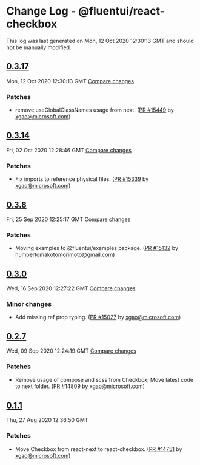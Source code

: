 # Change Log - @fluentui/react-checkbox

This log was last generated on Mon, 12 Oct 2020 12:30:13 GMT and should not be manually modified.

<!-- Start content -->

## [0.3.17](https://github.com/microsoft/fluentui/tree/@fluentui/react-checkbox_v0.3.17)

Mon, 12 Oct 2020 12:30:13 GMT 
[Compare changes](https://github.com/microsoft/fluentui/compare/@fluentui/react-checkbox_v0.3.14..@fluentui/react-checkbox_v0.3.17)

### Patches

- remove useGlobalClassNames usage from next. ([PR #15449](https://github.com/microsoft/fluentui/pull/15449) by xgao@microsoft.com)

## [0.3.14](https://github.com/microsoft/fluentui/tree/@fluentui/react-checkbox_v0.3.14)

Fri, 02 Oct 2020 12:28:46 GMT 
[Compare changes](https://github.com/microsoft/fluentui/compare/@fluentui/react-checkbox_v0.3.8..@fluentui/react-checkbox_v0.3.14)

### Patches

- Fix imports to reference physical files. ([PR #15339](https://github.com/microsoft/fluentui/pull/15339) by xgao@microsoft.com)

## [0.3.8](https://github.com/microsoft/fluentui/tree/@fluentui/react-checkbox_v0.3.8)

Fri, 25 Sep 2020 12:25:17 GMT 
[Compare changes](https://github.com/microsoft/fluentui/compare/@fluentui/react-checkbox_v0.3.6..@fluentui/react-checkbox_v0.3.8)

### Patches

- Moving examples to @fluentui/examples package. ([PR #15132](https://github.com/microsoft/fluentui/pull/15132) by humbertomakotomorimoto@gmail.com)

## [0.3.0](https://github.com/microsoft/fluentui/tree/@fluentui/react-checkbox_v0.3.0)

Wed, 16 Sep 2020 12:27:22 GMT 
[Compare changes](https://github.com/microsoft/fluentui/compare/@fluentui/react-checkbox_v0.2.7..@fluentui/react-checkbox_v0.3.0)

### Minor changes

- Add missing ref prop typing. ([PR #15027](https://github.com/microsoft/fluentui/pull/15027) by xgao@microsoft.com)

## [0.2.7](https://github.com/microsoft/fluentui/tree/@fluentui/react-checkbox_v0.2.7)

Wed, 09 Sep 2020 12:24:19 GMT 
[Compare changes](https://github.com/microsoft/fluentui/compare/@fluentui/react-checkbox_v0.1.1..@fluentui/react-checkbox_v0.2.7)

### Patches

- Remove usage of compose and scss from Checkbox; Move latest code to next folder. ([PR #14809](https://github.com/microsoft/fluentui/pull/14809) by xgao@microsoft.com)

## [0.1.1](https://github.com/microsoft/fluentui/tree/@fluentui/react-checkbox_v0.1.1)

Thu, 27 Aug 2020 12:36:50 GMT

### Patches

- Move Checkbox from react-next to react-checkbox. ([PR #14751](https://github.com/microsoft/fluentui/pull/14751) by xgao@microsoft.com)
